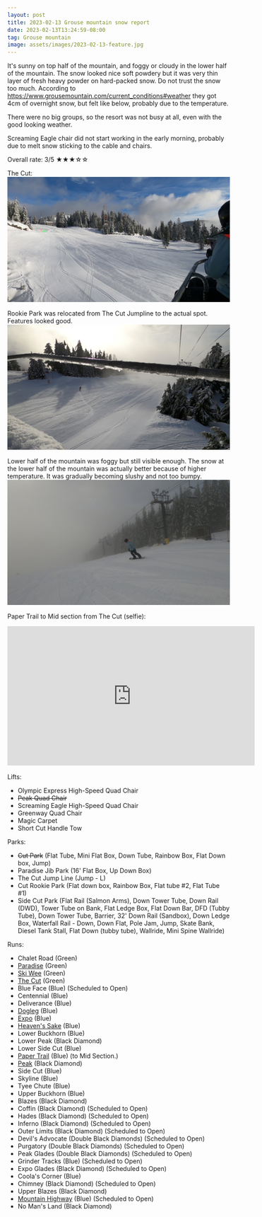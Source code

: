 ```yaml
---
layout: post
title: 2023-02-13 Grouse mountain snow report
date: 2023-02-13T13:24:59-08:00
tag: Grouse mountain
image: assets/images/2023-02-13-feature.jpg
---
```


It's sunny on top half of the mountain, and foggy or cloudy in the lower half of the mountain. The snow looked nice soft powdery but it was very thin layer of fresh heavy powder on hard-packed snow. Do not trust the snow too much. According to <https://www.grousemountain.com/current_conditions#weather> they got 4cm of overnight snow, but felt like below, probably due to the temperature.

There were no big groups, so the resort was not busy at all, even with the good looking weather.

Screaming Eagle chair did not start working in the early morning, probably due to melt snow sticking to the cable and chairs.

Overall rate: 3/5 ★★★☆☆

The Cut:
![](/assets/images/2023-02-13-vlcsnap-2023-02-13-13h21m48s519.jpg)

Rookie Park was relocated from The Cut Jumpline to the actual spot. Features looked good.
![](/assets/images/2023-02-13-vlcsnap-2023-02-13-13h22m02s653.jpg)

Lower half of the mountain was foggy but still visible enough. The snow at the lower half of the mountain was actually better because of higher temperature. It was gradually becoming slushy and not too bumpy.
![](/assets/images/2023-02-13-vlcsnap-2023-02-13-13h23m35s098.jpg)

Paper Trail to Mid section from The Cut (selfie):
<iframe width="560" height="315" src="https://www.youtube.com/embed/FMnsbtqNI5w" title="YouTube video player" frameborder="0" allow="accelerometer; autoplay; clipboard-write; encrypted-media; gyroscope; picture-in-picture; web-share" allowfullscreen></iframe>

Lifts:

* Olympic Express High-Speed Quad Chair
* <del>Peak Quad Chair</del>
* Screaming Eagle High-Speed Quad Chair
* Greenway Quad Chair
* Magic Carpet
* Short Cut Handle Tow

Parks:

* <del>Cut Park</del> (Flat Tube, Mini Flat Box, Down Tube, Rainbow Box, Flat Down box, Jump)
* Paradise Jib Park (16' Flat Box, Up Down Box)
* The Cut Jump Line (Jump - L)
* Cut Rookie Park (Flat down box, Rainbow Box, Flat tube #2, Flat Tube #1)
* Side Cut Park (Flat Rail (Salmon Arms), Down Tower Tube, Down Rail (DWD), Tower Tube on Bank, Flat Ledge Box, Flat Down Bar, DFD (Tubby Tube), Down Tower Tube, Barrier, 32' Down Rail (Sandbox), Down Ledge Box, Waterfall Rail - Down, Down Flat, Pole Jam, Jump, Skate Bank, Diesel Tank Stall, Flat Down (tubby tube), Wallride, Mini Spine Wallride)

Runs:

* Chalet Road (Green)
* [Paradise](/grouse/paradise) (Green)
* [Ski Wee](/magic-carpet/) (Green)
* [The Cut](/grouse/the-cut/) (Green)
* Blue Face (Blue) (Scheduled to Open)
* Centennial (Blue)
* Deliverance (Blue)
* [Dogleg](/dogleg/) (Blue)
* [Expo](/grouse/expo/) (Blue)
* [Heaven's Sake](/heavens-sake/) (Blue)
* Lower Buckhorn (Blue)
* Lower Peak (Black Diamond)
* Lower Side Cut (Blue)
* [Paper Trail](/paper-trail/) (Blue) (to Mid Section.)
* [Peak](/grouse/peak/) (Black Diamond)
* Side Cut (Blue)
* Skyline (Blue)
* Tyee Chute (Blue)
* Upper Buckhorn (Blue)
* Blazes (Black Diamond)
* Coffin (Black Diamond) (Scheduled to Open)
* Hades (Black Diamond) (Scheduled to Open)
* Inferno (Black Diamond) (Scheduled to Open)
* Outer Limits (Black Diamond) (Scheduled to Open)
* Devil's Advocate (Double Black Diamonds) (Scheduled to Open)
* Purgatory (Double Black Diamonds) (Scheduled to Open)
* Peak Glades (Double Black Diamonds) (Scheduled to Open)
* Grinder Tracks (Blue) (Scheduled to Open)
* Expo Glades (Black Diamond) (Scheduled to Open)
* Coola's Corner (Blue)
* Chimney (Black Diamond) (Scheduled to Open)
* Upper Blazes (Black Diamond)
* [Mountain Highway](/grouse/mountain-highway/) (Blue) (Scheduled to Open)
* No Man's Land (Black Diamond)
